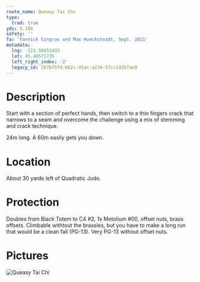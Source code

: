 ```yaml
---
route_name: Queasy Tai Chi
type:
  trad: true
yds: 5.10b
safety: ''
fa: 'Yannick Gingras and Max Huecksteadt, Sept. 2021'
metadata:
  lng: -121.56851433
  lat: 45.40571735
  left_right_index: '2'
  legacy_id: 2b7b75fd-662c-45ac-a234-57cc142b7ae9
---
```

# Description
Start with a section of perfect hands, then switch to a thin fingers crack that narrows to a seam and overcome the challenge using a mix of stemming and crack technique.

24m long. A 60m easily gets you down.

# Location
About 30 yards left of Quadratic Judo.

# Protection
Doubles from Black Totem to C4 #2, 1x Metolium #00, offset nuts, brass offsets. Climbable withtout the brassies, but you have to make a long run that would be a clean fall (PG-13). Very PG-13 without offset nuts.

# Pictures
![Queasy Tai Chi](queasy-tai-chi.jpeg)
